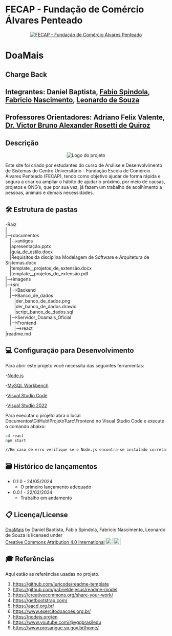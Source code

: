 # FECAP - Fundação de Comércio Álvares Penteado

<p align="center">
<a href= "https://www.fecap.br/"><img src="https://encrypted-tbn0.gstatic.com/images?q=tbn:ANd9GcRhZPrRa89Kma0ZZogxm0pi-tCn_TLKeHGVxywp-LXAFGR3B1DPouAJYHgKZGV0XTEf4AE&usqp=CAU" alt="FECAP - Fundação de Comércio Álvares Penteado" border="0"></a>
</p>

# DoaMais

## Charge Back

## Integrantes: <a>Daniel Baptista</a>, <a href="https://www.linkedin.com/in/fabiospindola/">Fabio Spindola</a>, <a href="https://br.linkedin.com/in/fabriciocnascimento">Fabricio Nascimento</a>, <a href="https://www.linkedin.com/in/leonardo-de-souza-mouzinho-5581bb2a8/">Leonardo de Souza</a>

## Professores Orientadores: <a>Adriano Felix Valente</a>, <a href="https://www.linkedin.com/in/victorbarq/">Dr. Victor Bruno Alexander Rosetti de Quiroz</a>

## Descrição

<p align="center">
<img src="https://live.staticflickr.com/65535/53646015108_21545d1549_w.jpg" alt="Logo do projeto"/></a>
</p>


Este site foi criado por estudantes do curso de Análise e Desenvolvimento de Sistemas do Centro Universitário - Fundação Escola de Comércio Álvares Penteado (FECAP), tendo como objetivo ajudar de forma rápida e segura a criar ou ampliar o hábito de ajudar o próximo, por meio de causas, projetos e ONG’s, que por sua vez, já fazem um trabalho de acolhimento a pessoas, animais e demais necessidades.


## 🛠 Estrutura de pastas

-Raiz<br>
|<br>
|-->documentos<br>
  &emsp;|-->antigos<br>
  &emsp;|apresentação.pptx<br>
  &emsp;|guia_de_estilo.docx<br>
  &emsp;|Requisitos da disciplina Modelagem de Software e Arquitetura de Sistemas.docx<br>
  &emsp;|template__projetos_de_extensão.docx<br>
  &emsp;|template__projetos_de_extensão.pdf<br>
|-->imagens<br>
|-->src<br>
  &emsp;|-->Backend<br>
  &emsp;|-->Banco_de_dados<br>
    &emsp;&emsp;|der_banco_de_dados.png<br>
    &emsp;&emsp;|der_banco_de_dados.drawio<br>
    &emsp;&emsp;|script_banco_de_dados.sql<br>
  &emsp;|-->Servidor_Doamais_Oficial<br>
  &emsp;|-->Frontend<br>
    &emsp;&emsp;|-->react<br>
|readme.md<br>

## 💻 Configuração para Desenvolvimento

Para abrir este projeto você necessita das seguintes ferramentas:

<p>-<a href="https://nodejs.org/en">Node.js</a></p>
<p>-<a href="https://nodejs.org/en](https://www.mysql.com/">MySQL Workbench</a></p>
<p>-<a href="https://code.visualstudio.com/">Visual Studio Code</a></p>
<p>-<a href="https://visualstudio.microsoft.com/pt-br/vs/">Visual Studio 2022</a></p>

<P>Para executar o projeto abra o local Documentos\GitHub\Projeto1\src\Frontend no Visual Studio Code e execute o comando abaixo:</P>

```sh
cd react
npm start

//Em caso de erro verifique se o Node.js encontra-se instalado corretamente em sua máquina
```

## 🗃 Histórico de lançamentos

* 0.1.0 - 24/05/2024
    * O primeiro lançamento adequado
* 0.0.1 - 22/02/2024
    * Trabalho em andamento

## 📋 Licença/License

<p xmlns:cc="http://creativecommons.org/ns#" xmlns:dct="http://purl.org/dc/terms/"><a property="dct:title" rel="cc:attributionURL" href="https://github.com/2024-1-NADS2/Projeto1">DoaMais</a> by <span property="cc:attributionName">Daniel Baptista, Fabio Spindola, Fabricio Nascimento, Leonardo de Souza</span> is licensed under <a href="https://creativecommons.org/licenses/by/4.0/?ref=chooser-v1" target="_blank" rel="license noopener noreferrer" style="display:inline-block;">Creative Commons Attribution 4.0 International<img style="height:22px!important;margin-left:3px;vertical-align:text-bottom;" src="https://mirrors.creativecommons.org/presskit/icons/cc.svg?ref=chooser-v1" alt=""><img style="height:22px!important;margin-left:3px;vertical-align:text-bottom;" src="https://mirrors.creativecommons.org/presskit/icons/by.svg?ref=chooser-v1" alt=""></a></p>

## 🎓 Referências

Aqui estão as referências usadas no projeto.

1. <https://github.com/iuricode/readme-template>
2. <https://github.com/gabrieldejesus/readme-model>
3. <https://creativecommons.org/share-your-work/>
4. <https://getbootstrap.com/>
5. <https://aacd.org.br/>
6. <https://www.exercitodoacoes.org.br/>
7. <https://nodejs.org/en>
8. <https://www.youtube.com/@yggbrasiledu>
9. <https://www.prosangue.sp.gov.br/home/>
